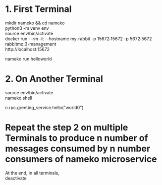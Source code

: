 # 1. First Terminal
mkdir nameko && cd nameko <br/>
python3 -m venv env <br/>
source env/bin/activate <br/>
docker run --rm -it --hostname my-rabbit -p 15672:15672 -p 5672:5672 rabbitmq:3-management <br/>
http://localhost:15672 <br/>

nameko run helloworld <br/>

# 2. On Another Terminal
source env/bin/activate <br/>
nameko shell <br/>

  n.rpc.greeting_service.hello("world0") <br/>

# Repeat the step 2 on multiple Terminals to produce n number of messages consumed by n number consumers of nameko microservice
At the end, in all terminals, <br/> 
deactivate <br/>
